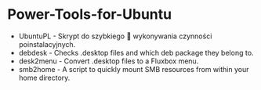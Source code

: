 # Power-Tools-for-Ubuntu

  - UbuntuPL - Skrypt do szybkiego 🚀 wykonywania czynności poinstalacyjnych.
  - debdesk - Checks .desktop files and which deb package they belong to.
  - desk2menu - Convert .desktop files to a Fluxbox menu.
  - smb2home - A script to quickly mount SMB resources from within your home directory.
